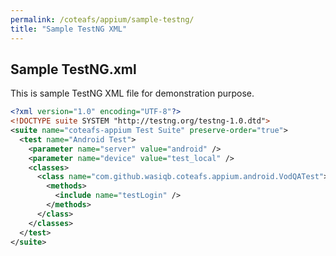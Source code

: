 ```yaml
---
permalink: /coteafs/appium/sample-testng/
title: "Sample TestNG XML"
---
```


## Sample TestNG.xml

This is sample TestNG XML file for demonstration purpose.

```xml
<?xml version="1.0" encoding="UTF-8"?>
<!DOCTYPE suite SYSTEM "http://testng.org/testng-1.0.dtd">
<suite name="coteafs-appium Test Suite" preserve-order="true">
  <test name="Android Test">
    <parameter name="server" value="android" />
    <parameter name="device" value="test_local" />
    <classes>
      <class name="com.github.wasiqb.coteafs.appium.android.VodQATest">
        <methods>
          <include name="testLogin" />
        </methods>
      </class>
    </classes>
  </test>
</suite>
```
